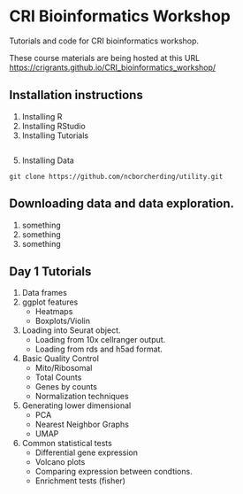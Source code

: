 # CRI Bioinformatics Workshop
Tutorials and code for CRI bioinformatics workshop. 

These course materials are being hosted at this URL
https://crigrants.github.io/CRI_bioinformatics_workshop/

## Installation instructions

1. Installing R
2. Installing RStudio
3. Installing Tutorials
```

```
5. Installing Data
```
git clone https://github.com/ncborcherding/utility.git
```

## Downloading data and data exploration.

1. something
2. something
3. something

## Day 1 Tutorials

1. Data frames
2. ggplot features
    - Heatmaps
    - Boxplots/Violin
3. Loading into Seurat object.
    - Loading from 10x cellranger output.
    - Loading from rds and h5ad format.
4. Basic Quality Control
    - Mito/Ribosomal
    - Total Counts
    - Genes by counts
    - Normalization techniques
4. Generating lower dimensional
    - PCA
    - Nearest Neighbor Graphs
    - UMAP
5. Common statistical tests
    - Differential gene expression
    - Volcano plots
    - Comparing expression between condtions.
    - Enrichment tests (fisher)





